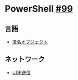 # PowerShell [#99](https://github.com/hdknr/note/issues/99)

## 言語

- [匿名オブジェクト](ps1.object.md)

## ネットワーク

- [UDP送信](ps1.udp.md)